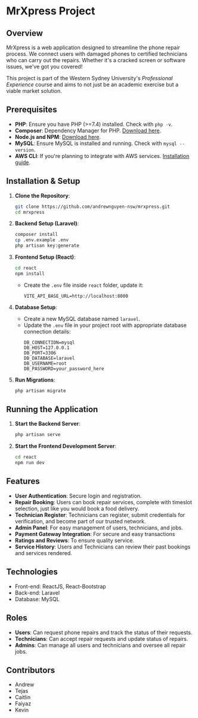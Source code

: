 # MrXpress Project
## Overview

MrXpress is a web application designed to streamline the phone repair process. We connect users with damaged phones to certified technicians who can carry out the repairs. Whether it's a cracked screen or software issues, we've got you covered!

This project is part of the Western Sydney University's *Professional Experience* course and aims to not just be an academic exercise but a viable market solution.

## Prerequisites

- **PHP**: Ensure you have PHP (>=7.4) installed. Check with `php -v`.
- **Composer**: Dependency Manager for PHP. [Download here](https://getcomposer.org/).
- **Node.js and NPM**: [Download here](https://nodejs.org/).
- **MySQL**: Ensure MySQL is installed and running. Check with `mysql --version`.
- **AWS CLI**: If you're planning to integrate with AWS services. [Installation guide](https://aws.amazon.com/cli/).

## Installation & Setup

1. **Clone the Repository**:
    ```bash
    git clone https://github.com/andrewnguyen-nsw/mrxpress.git
    cd mrxpress
    ```

2. **Backend Setup (Laravel)**:
    ```bash
    composer install
    cp .env.example .env
    php artisan key:generate
    ```

3. **Frontend Setup (React)**:
    ```bash
    cd react
    npm install
    ```
    - Create the `.env` file inside `react` folder, update it:
      ```env
      VITE_API_BASE_URL=http://localhost:8000
      ```

4. **Database Setup**:
    - Create a new MySQL database named `laravel`.
    - Update the `.env` file in your project root with appropriate database connection details:
      ```env
      DB_CONNECTION=mysql
      DB_HOST=127.0.0.1
      DB_PORT=3306
      DB_DATABASE=laravel
      DB_USERNAME=root
      DB_PASSWORD=your_password_here
      ```

5. **Run Migrations**:
    ```bash
    php artisan migrate
    ```

## Running the Application

1. **Start the Backend Server**:
    ```bash
    php artisan serve
    ```

2. **Start the Frontend Development Server**:
    ```bash
    cd react
    npm run dev
    ```

## Features

- **User Authentication**: Secure login and registration.
- **Repair Booking**: Users can book repair services, complete with timeslot selection, just like you would book a food delivery.
- **Technician Register**: Technicians can register, submit credentials for verification, and become part of our trusted network.
- **Admin Panel**: For easy management of users, technicians, and jobs.
- **Payment Gateway Integration**: For secure and easy transactions
- **Ratings and Reviews**: To ensure quality service.
- **Service History**: Users and Technicians can review their past bookings and services rendered.

## Technologies

- Front-end: ReactJS, React-Bootstrap
- Back-end: Laravel
- Database: MySQL

## Roles

- **Users**: Can request phone repairs and track the status of their requests.
- **Technicians**: Can accept repair requests and update status of repairs.
- **Admins**: Can manage all users and technicians and oversee all repair jobs.

## Contributors
- Andrew
- Tejas
- Caitlin
- Faiyaz
- Kevin
